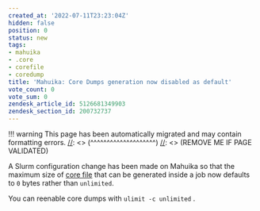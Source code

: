```yaml
---
created_at: '2022-07-11T23:23:04Z'
hidden: false
position: 0
status: new
tags:
- mahuika
- .core
- corefile
- coredump
title: 'Mahuika: Core Dumps generation now disabled as default'
vote_count: 0
vote_sum: 0
zendesk_article_id: 5126681349903
zendesk_section_id: 200732737
---
```




[//]: <> (REMOVE ME IF PAGE VALIDATED)
[//]: <> (vvvvvvvvvvvvvvvvvvvv)
!!! warning
    This page has been automatically migrated and may contain formatting errors.
[//]: <> (^^^^^^^^^^^^^^^^^^^^)
[//]: <> (REMOVE ME IF PAGE VALIDATED)

A Slurm configuration change has been made on Mahuika so that the 
maximum size of [core
file](https://support.nesi.org.nz/hc/en-gb/articles/360001584875-What-is-a-core-file-) that
can be generated inside a job now defaults to `0` bytes rather
than `unlimited`. 

You can reenable core dumps with `ulimit -c unlimited` .